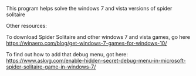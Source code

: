This program helps solve the windows 7 and vista versions of spider solitaire

Other resources:

To download Spider Solitaire and other windows 7 and vista games, go here
https://winaero.com/blog/get-windows-7-games-for-windows-10/

To find out how to add that debug menu, got here:
https://www.askvg.com/enable-hidden-secret-debug-menu-in-microsoft-spider-solitaire-game-in-windows-7/